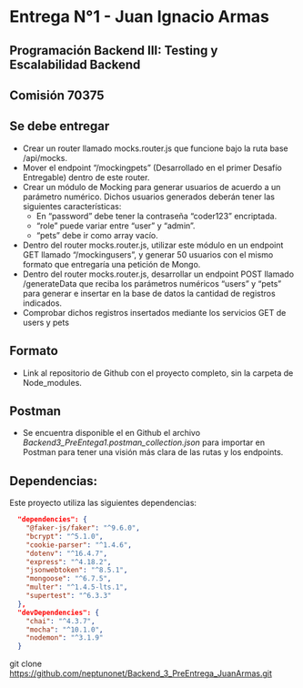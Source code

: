 # Entrega N°1 - Juan Ignacio Armas

## Programación Backend III: Testing y Escalabilidad Backend 
## Comisión 70375

## Se debe entregar
- Crear un router llamado mocks.router.js que funcione bajo la ruta base /api/mocks.
- Mover el endpoint “/mockingpets” (Desarrollado en el primer Desafío Entregable)  dentro de este router.
- Crear un módulo de Mocking para generar usuarios de acuerdo a un parámetro numérico. Dichos usuarios generados deberán tener las siguientes características:
  - En “password” debe tener la contraseña “coder123” encriptada.
  - “role” puede variar entre “user” y “admin”.
  - “pets” debe ir como array vacío.
- Dentro del router mocks.router.js, utilizar este módulo en un endpoint GET llamado “/mockingusers”, y generar 50 usuarios con el mismo formato que entregaría una petición de Mongo.
- Dentro del router mocks.router.js, desarrollar un endpoint POST llamado /generateData que reciba los parámetros numéricos “users” y “pets” para generar e insertar en la base de datos la cantidad de registros indicados.
- Comprobar dichos registros insertados mediante los servicios GET de users y pets

##  Formato
 - Link al repositorio de Github con el proyecto completo, sin la carpeta de Node_modules.

##  Postman
  - Se encuentra disponible el en Github el archivo *Backend3_PreEntega1.postman_collection.json* para importar en Postman para tener una visión más clara de las rutas y los endpoints.

## Dependencias:

Este proyecto utiliza las siguientes dependencias:

```json
  "dependencies": {
    "@faker-js/faker": "^9.6.0",
    "bcrypt": "^5.1.0",
    "cookie-parser": "^1.4.6",
    "dotenv": "^16.4.7",
    "express": "^4.18.2",
    "jsonwebtoken": "^8.5.1",
    "mongoose": "^6.7.5",
    "multer": "^1.4.5-lts.1",
    "supertest": "^6.3.3"
  },
  "devDependencies": {
    "chai": "^4.3.7",
    "mocha": "^10.1.0",
    "nodemon": "^3.1.9"
  }
```
git clone https://github.com/neptunonet/Backend_3_PreEntrega_JuanArmas.git

